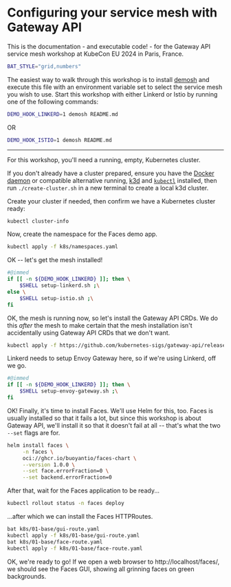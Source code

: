 # Configuring your service mesh with Gateway API

This is the documentation - and executable code! - for the Gateway API
service mesh workshop at KubeCon EU 2024 in Paris, France.

<!--
Things in Markdown comments are safe to ignore when reading this later. When
executing this with [demosh], things after the horizontal rule below (which
is just before a commented `@SHOW` directive) will get displayed.
-->

<!-- set -e >
<!-- @import demosh/check-requirements.sh -->

```bash
BAT_STYLE="grid,numbers"
```
<!-- @SKIP -->
The easiest way to walk through this workshop is to install [demosh] and
execute this file with an environment variable set to select the service
mesh you wish to use. Start this workshop with either Linkerd or Istio by
running one of the following commands:

[demosh]: https://github.com/BuoyantIO/demosh

```sh
DEMO_HOOK_LINKERD=1 demosh README.md
```

OR

```sh
DEMO_HOOK_ISTIO=1 demosh README.md
```

---
<!-- @SHOW -->
For this workshop, you'll need a running, empty, Kubernetes cluster.

If you don't already have a cluster prepared, ensure you have the
[Docker daemon] or compatible alternative running, [k3d] and [`kubectl`]
installed, then run `./create-cluster.sh` in a new terminal to create a
local k3d cluster.

<!-- @HIDE -->
[Docker daemon]: https://docs.docker.com/config/daemon/start/
[`kubectl`]: https://kubernetes.io/docs/tasks/tools/#kubectl
[k3d]: https://k3d.io/

<!-- @clear -->
<!-- @SHOW -->

Create your cluster if needed, then confirm we have a Kubernetes cluster
ready:

```sh
kubectl cluster-info
```

Now, create the namespace for the Faces demo app.

```sh
kubectl apply -f k8s/namespaces.yaml
```

OK -- let's get the mesh installed!

```bash
#@immed
if [[ -n ${DEMO_HOOK_LINKERD} ]]; then \
    $SHELL setup-linkerd.sh ;\
else \
    $SHELL setup-istio.sh ;\
fi
```

<!-- @wait_clear -->

OK, the mesh is running now, so let's install the Gateway API CRDs. We do this
_after_ the mesh to make certain that the mesh installation isn't accidentally
using Gateway API CRDs that we don't want.

```bash
kubectl apply -f https://github.com/kubernetes-sigs/gateway-api/releases/download/v1.0.0/experimental-install.yaml
```

<!-- @HIDE -->
Linkerd needs to setup Envoy Gateway here, so if we're using Linkerd, off we go.

```bash
#@immed
if [[ -n ${DEMO_HOOK_LINKERD} ]]; then \
    $SHELL setup-envoy-gateway.sh ;\
fi
```
<!-- @SHOW -->

<!-- @wait_clear -->

OK! Finally, it's time to install Faces. We'll use Helm for this, too.
Faces is usually installed so that it fails a lot, but since this workshop
is about Gateway API, we'll install it so that it doesn't fail at all --
that's what the two `--set` flags are for.

```bash
helm install faces \
     -n faces \
     oci://ghcr.io/buoyantio/faces-chart \
     --version 1.0.0 \
     --set face.errorFraction=0 \
     --set backend.errorFraction=0
```

After that, wait for the Faces application to be ready...

```bash
kubectl rollout status -n faces deploy
```

...after which we can install the Faces HTTPRoutes.

```bash
bat k8s/01-base/gui-route.yaml
kubectl apply -f k8s/01-base/gui-route.yaml
bat k8s/01-base/face-route.yaml
kubectl apply -f k8s/01-base/face-route.yaml
```

OK, we're ready to go! If we open a web browser to http://localhost/faces/, we
should see the Faces GUI, showing all grinning faces on green backgrounds.

<!-- @wait_clear -->
